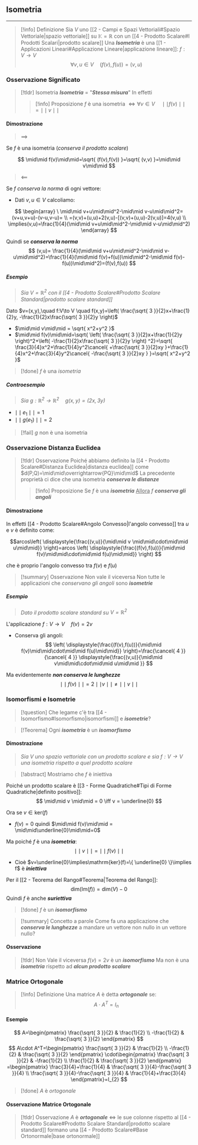 ## Isometria
---
>[!info] Definizione
>Sia $V$ uno [[2 - Campi e Spazi Vettoriali#Spazio Vettoriale|spazio vettoriale]] su $\mathbb{K}=\mathbb{R}$ con un [[4 - Prodotto Scalare#I Prodotti Scalari|prodotto scalare]]
>Una ***Isometria*** è una [[1 - Applicazioni Lineari#Applicazione Lineare|applicazione lineare]]: $f:V\to V$
>$$\forall v,u \in V\quad (f(v),f(u))=(v,u)$$

### Osservazione Significato
>[!tldr] Isometria
>***Isometria*** $=$ "***Stessa misura***"
>In effetti
>>[!info] Proposizione
>>$f$ è una isometria $\iff \forall v\in V\quad \mid\mid f(v)\mid\mid=\mid\mid v\mid\mid$

#### Dimostrazione
>$\implies$

Se $f$ è una isometria (*conserva il prodotto scalare*)

$$
\mid\mid f(v)\mid\mid=\sqrt{ (f(v),f(v)) }=\sqrt{ (v,v) }=\mid\mid v\mid\mid
$$
> $\impliedby$

Se $f$ *conserva la norma* di ogni vettore:
- Dati $v,u\in V$ calcoliamo:

$$
\begin{array}
\ \mid\mid v+u\mid\mid^2-\mid\mid v-u\mid\mid^2=(v+u,v+u)-(v-u,v-u)= \\
=(v,v)+(u,u)+2(v,u)-[(v,v)+(u,u)-2(v,u)]=4(v,u) \\
\implies(v,u)=\frac{1}{4}(\mid\mid v+u\mid\mid^2-\mid\mid v-u\mid\mid^2)
\end{array}
$$

Quindi se ***conserva la norma***
$$
(v,u)= \frac{1}{4}(\mid\mid v+u\mid\mid^2-\mid\mid v-u\mid\mid^2)=\frac{1}{4}(\mid\mid f(v)+f(u))\mid\mid^2-\mid\mid f(v)-f(u))\mid\mid^2)=(f(v),f(u))
$$

##### Esempio
>*Sia $V=\mathbb{R}^2$ con il [[4 - Prodotto Scalare#Prodotto Scalare Standard|prodotto scalare standard]]*

Dato $v=(x,y),\quad f:V\to V \quad f(x,y)=\left( \frac{\sqrt{ 3 }}{2}x+\frac{1}{2}y, -\frac{1}{2}x\frac{\sqrt{ 3 }}{2}y \right)$

- $\mid\mid v\mid\mid = \sqrt{ x^2+y^2 }$
- $\mid\mid f(v)\mid\mid=\sqrt{ \left( \frac{\sqrt{ 3 }}{2}x+\frac{1}{2}y \right)^2+\left( -\frac{1}{2}x\frac{\sqrt{ 3 }}{2}y \right) ^2}=\sqrt{ \frac{3}{4}x^2+\frac{1}{4}y^2\cancel{ +\frac{\sqrt{ 3 }}{2}xy }+\frac{1}{4}x^2+\frac{3}{4}y^2\cancel{ -\frac{\sqrt{ 3 }}{2}xy } }=\sqrt{ x^2+y^2 }$


>[!done] $f$ è una *isometria*
##### Controesempio
>*Sia $g:\mathbb{R}^2\to\mathbb{R}^2\quad g(x,y)=(2x,3y)$*

- $\mid\mid e_{1} \mid\mid=1$
- $\mid\mid g(e_{1}) \mid\mid=2$


>[!fail] $g$ non è una isometria

### Osservazione Distanza Euclidea
>[!tldr] Osservazione
>Poiché abbiamo definito la [[4 - Prodotto Scalare#Distanza Euclidea|distanza euclidea]] come $d(P,Q)=\mid\mid\overrightarrow{PQ}\mid\mid$
>La precedente proprietà ci dice che una isometria ***conserva le distanze***
>>[!info] Proposizione
>> Se $f$ è una ***isometria***
>><u>Allora</u>
>>$f$ ***conserva gli angoli***

#### Dimostrazione
In effetti [[4 - Prodotto Scalare#Angolo Convesso|l'angolo convesso]] tra $u$ e $v$ è definito come:

$$arcos\left( \displaystyle{\frac{(v,u)}{\mid\mid v \mid\mid\cdot\mid\mid u\mid\mid}} \right)=arcos \left( \displaystyle{\frac{(f(v),f(u))}{\mid\mid f(v)\mid\mid\cdot\mid\mid f(u)\mid\mid}} \right)  $$

che è proprio l'angolo convesso tra $f(v)$ e $f(u)$

>[!summary] Osservazione
>Non vale il viceversa
>Non tutte le applicazioni che *conservano gli angoli* sono ***isometrie***

##### Esempio
>*Dato il prodotto scalare standard su $V=\mathbb{R}^2$*

L'applicazione $f:V\to V\quad f(v)=2v$
- Conserva gli angoli:
$$
\left( \displaystyle{\frac{(f(v),f(u))}{\mid\mid f(v)\mid\mid\cdot\mid\mid f(u)\mid\mid}} \right)=\frac{\cancel{ 4 }}{\cancel{ 4 }} \displaystyle{\frac{(v,u)}{\mid\mid v\mid\mid\cdot\mid\mid u\mid\mid }}
$$

Ma evidentemente ***non conserva le lunghezze***
$$
\mid\mid f(v)\mid\mid = 2 \mid\mid v\mid\mid \neq \mid\mid v \mid\mid
$$

### Isomorfismi e Isometrie
>[!question] Che legame c'è tra [[4 - Isomorfismo#Isomorfismo|isomorfismi]] e ***isometrie***?

>[!Teorema]
>Ogni ***isometria*** è un ***isomorfismo***

#### Dimostrazione
>*Sia $V$ uno spazio vettoriale con un prodotto scalare e sia $f:V\to V$ una isometria rispetto a quel prodotto scalare*

>[!abstract] Mostriamo che $f$ è iniettiva

Poiché un prodotto scalare è [[3 - Forme Quadratiche#Tipi di Forme Quadratiche|definito positivo]]:
$$
\mid\mid v \mid\mid = 0 \iff v = \underline{0}
$$

Ora se $v\in \mathrm{ker}(f)$
- $f(v)=0$ quindi $\mid\mid f(v)\mid\mid = \mid\mid\underline{0}\mid\mid=0$

Ma poiché $f$ è una ***isometria***:
$$
\mid\mid v\mid\mid = \mid\mid f(v) \mid\mid
$$
- Cioè $v=\underline{0}\implies\mathrm{ker}(f)=\{ \underline{0} \}\implies f$ è ***iniettiva***

Per il [[2 - Teorema del Rango#Teorema|Teorema del Rango]]:
$$
\text{dim}(\mathrm{Im}(f))=\text{dim}(V)-0
$$
Quindi $f$ è anche ***suriettiva***

>[!done] $f$ è un ***isomorfismo***

>[!summary] Concetto a parole
>Come fa una applicazione che ***conserva le lunghezze*** a mandare un vettore non nullo in un vettore nullo?

#### Osservazione
>[!tldr] Non Vale il viceversa
>$f(v)=2v$ è un ***isomorfismo***
>Ma non è una ***isometria*** rispetto ad ***alcun prodotto scalare***

### Matrice Ortogonale
>[!info] Definizione
>Una matrice $A$ è detta ***ortogonale*** se:
>$$A\cdot A^T=I_{n}$$

#### Esempio
$$
A=\begin{pmatrix}
\frac{\sqrt{ 3 }}{2} & \frac{1}{2} \\
-\frac{1}{2} & \frac{\sqrt{ 3 }}{2}
\end{pmatrix}
$$
$$
A\cdot A^T=\begin{pmatrix}
\frac{\sqrt{ 3 }}{2} & \frac{1}{2} \\
-\frac{1}{2} & \frac{\sqrt{ 3 }}{2}
\end{pmatrix}
\cdot\begin{pmatrix}
\frac{\sqrt{ 3 }}{2} & -\frac{1}{2} \\
\frac{1}{2} & \frac{\sqrt{ 3 }}{2}
\end{pmatrix}
=\begin{pmatrix}
\frac{3}{4}+\frac{1}{4} &  \frac{\sqrt{ 3 }}{4}-\frac{\sqrt{ 3 }}{4} \\
\frac{\sqrt{ 3 }}{4}-\frac{\sqrt{ 3 }}{4} & \frac{1}{4}+\frac{3}{4}
\end{pmatrix}=I_{2}
$$
>[!done] $A$ è *ortogonale*

#### Osservazione Matrice Ortogonale
>[!tldr] Osservazione
>$A$ è ***ortogonale*** $\iff$ le sue colonne rispetto al [[4 - Prodotto Scalare#Prodotto Scalare Standard|prodotto scalare standard]] formano una [[4 - Prodotto Scalare#Base Ortonormale|base ortonormale]]
